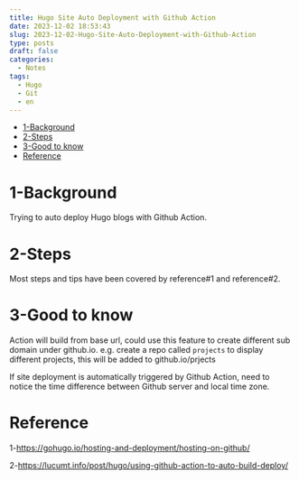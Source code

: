 ```yaml
---
title: Hugo Site Auto Deployment with Github Action
date: 2023-12-02 18:53:43
slug: 2023-12-02-Hugo-Site-Auto-Deployment-with-Github-Action
type: posts
draft: false
categories: 
  - Notes
tags:
  - Hugo
  - Git
  - en
---
```


- [1-Background](#1-background)
- [2-Steps](#2-steps)
- [3-Good to know](#3-good-to-know)
- [Reference](#reference)

# 1-Background

Trying to auto deploy Hugo blogs with Github Action. 

<!--more-->

# 2-Steps

Most steps and tips have been covered by reference#1 and reference#2.

# 3-Good to know

Action will build from base url, could use this feature to create different sub domain under github.io. e.g. create a repo called `projects` to display different projects, this will be added to github.io/prjects

If site deployment is automatically triggered by Github Action, need to notice the time difference between Github server and local time zone.

# Reference

1-https://gohugo.io/hosting-and-deployment/hosting-on-github/

2-https://lucumt.info/post/hugo/using-github-action-to-auto-build-deploy/